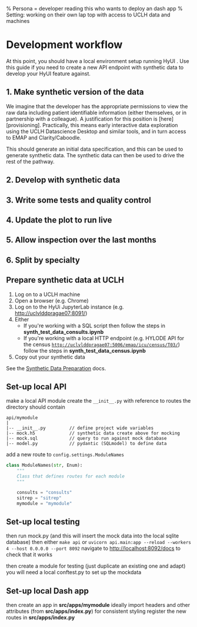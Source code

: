 % Persona = developer reading this who wants to deploy an dash app
% Setting: working on their own lap top with access to UCLH data and machines

# Development workflow

At this point, you should have a local environment setup running HyUI . Use this guide if you need to create a new API endpoint with synthetic data to develop your HyUI feature against.

## 1. Make synthetic version of the data

We imagine that the developer has the appropriate permissions to view the raw data including patient identifiable information (either themselves, or in partnership with a colleague). A justification for this position is [here][provisioning]. Practically, this means early interactive data exploration using the UCLH Datascience Desktop and similar tools, and in turn access to EMAP and Clarity/Caboodle.

This should generate an initial data specification, and this can be used to generate synthetic data. The synthetic data can then be used to drive the rest of the pathway.

## 2. Develop with synthetic data

## 3. Write some tests and quality control

## 4. Update the plot to run live

## 5. Allow inspection over the last months

## 6. Split by specialty


## Prepare synthetic data at UCLH

1. Log on to a UCLH machine
2. Open a browser (e.g. Chrome)
3. Log on to the HyUi JupyterLab instance (e.g. [http://uclvlddpragae07:8091/](<>))
4. Either
    - If you're working with a SQL script then follow the steps in **synth_test_data_consults.ipynb**
    - If you're working with a local HTTP endpoint (e.g. HYLODE API for the census [`http://uclvlddpragae07:5006/emap/icu/census/T03/`](<>)) follow the steps in **synth_test_data_census.ipynb**
5. Copy out your synthetic data

See the [Synthetic Data Preparation](synthetic_data.md) docs.

## Set-up local API

make a local API module
create the `__init__.py` with reference to routes
the directory should contain

```
api/mymodule
|
|-- __init__.py         // define project wide variables
|-- mock.h5             // synthetic data create above for mocking
|-- mock.sql            // query to run against mock database
|-- model.py            // pydantic (SQLmodel) to define data
```

add a new route to `config.settings.ModuleNames`

```python
class ModuleNames(str, Enum):
    """
    Class that defines routes for each module
    """

    consults = "consults"
    sitrep = "sitrep"
    mymodule = "mymodule"
```

## Set-up local testing

then run mock.py (and this will insert the mock data into the local sqlite database)
then either `make api` or `uvicorn api.main:app --reload --workers 4 --host 0.0.0.0 --port 8092`
navigate to [http://localhost:8092/docs](<>) to check that it works

then create a module for testing (just duplicate an existing one and adapt)
you will need a local conftest.py to set up the mockdata

## Set-up local Dash app

then create an app in **src/apps/mymodule**
ideally import headers and other attributes (from **src/apps/index.py**) for consistent styling
register the new routes in **src/apps/index.py**

